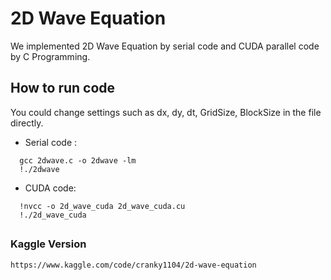 # 2D Wave Equation
We implemented 2D Wave Equation by serial code and CUDA parallel code by C Programming.

## How to run code 

You could change settings such as dx, dy, dt, GridSize, BlockSize in the file directly.

* Serial code :

```
  gcc 2dwave.c -o 2dwave -lm
  !./2dwave
```

* CUDA code:

```
  !nvcc -o 2d_wave_cuda 2d_wave_cuda.cu
  !./2d_wave_cuda
```

##


### Kaggle Version

```
https://www.kaggle.com/code/cranky1104/2d-wave-equation
```
